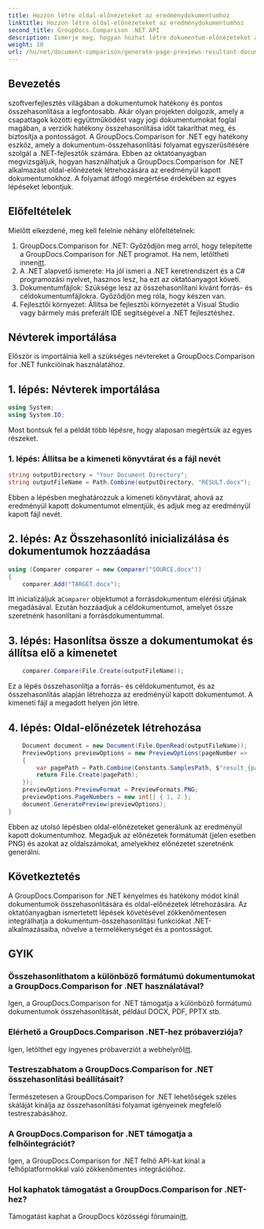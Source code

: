 ```yaml
---
title: Hozzon létre oldal-előnézeteket az eredménydokumentumhoz
linktitle: Hozzon létre oldal-előnézeteket az eredménydokumentumhoz
second_title: GroupDocs.Comparison .NET API
description: Ismerje meg, hogyan hozhat létre dokumentum-előnézeteket a GroupDocs.Comparison for .NET használatával. Hatékonyan és pontosan hasonlítsa össze a dokumentumokat.
weight: 10
url: /hu/net/document-comparison/generate-page-previews-resultant-document/
---
```

## Bevezetés
szoftverfejlesztés világában a dokumentumok hatékony és pontos összehasonlítása a legfontosabb. Akár olyan projekten dolgozik, amely a csapattagok közötti együttműködést vagy jogi dokumentumokat foglal magában, a verziók hatékony összehasonlítása időt takaríthat meg, és biztosítja a pontosságot. A GroupDocs.Comparison for .NET egy hatékony eszköz, amely a dokumentum-összehasonlítási folyamat egyszerűsítésére szolgál a .NET-fejlesztők számára. Ebben az oktatóanyagban megvizsgáljuk, hogyan használhatjuk a GroupDocs.Comparison for .NET alkalmazást oldal-előnézetek létrehozására az eredményül kapott dokumentumokhoz. A folyamat átfogó megértése érdekében az egyes lépéseket lebontjuk.
## Előfeltételek
Mielőtt elkezdené, meg kell felelnie néhány előfeltételnek:
1.  GroupDocs.Comparison for .NET: Győződjön meg arról, hogy telepítette a GroupDocs.Comparison for .NET programot. Ha nem, letöltheti innen[itt](https://releases.groupdocs.com/comparison/net/).
2. A .NET alapvető ismerete: Ha jól ismeri a .NET keretrendszert és a C# programozási nyelvet, hasznos lesz, ha ezt az oktatóanyagot követi.
3. Dokumentumfájlok: Szüksége lesz az összehasonlítani kívánt forrás- és céldokumentumfájlokra. Győződjön meg róla, hogy készen van.
4. Fejlesztői környezet: Állítsa be fejlesztői környezetét a Visual Studio vagy bármely más preferált IDE segítségével a .NET fejlesztéshez.

## Névterek importálása
Először is importálnia kell a szükséges névtereket a GroupDocs.Comparison for .NET funkcióinak használatához.
## 1. lépés: Névterek importálása
```csharp
using System;
using System.IO;
```
Most bontsuk fel a példát több lépésre, hogy alaposan megértsük az egyes részeket.
### 1. lépés: Állítsa be a kimeneti könyvtárat és a fájl nevét
```csharp
string outputDirectory = "Your Document Directory";
string outputFileName = Path.Combine(outputDirectory, "RESULT.docx");
```
Ebben a lépésben meghatározzuk a kimeneti könyvtárat, ahová az eredményül kapott dokumentumot elmentjük, és adjuk meg az eredményül kapott fájl nevét.
## 2. lépés: Az Összehasonlító inicializálása és dokumentumok hozzáadása
```csharp
using (Comparer comparer = new Comparer("SOURCE.docx"))
{
    comparer.Add("TARGET.docx");
```
 Itt inicializáljuk a`Comparer` objektumot a forrásdokumentum elérési útjának megadásával. Ezután hozzáadjuk a céldokumentumot, amelyet össze szeretnénk hasonlítani a forrásdokumentummal.
## 3. lépés: Hasonlítsa össze a dokumentumokat és állítsa elő a kimenetet
```csharp
    comparer.Compare(File.Create(outputFileName));
```
Ez a lépés összehasonlítja a forrás- és céldokumentumot, és az összehasonlítás alapján létrehozza az eredményül kapott dokumentumot. A kimeneti fájl a megadott helyen jön létre.
## 4. lépés: Oldal-előnézetek létrehozása
```csharp
    Document document = new Document(File.OpenRead(outputFileName));
    PreviewOptions previewOptions = new PreviewOptions(pageNumber =>
    {
        var pagePath = Path.Combine(Constants.SamplesPath, $"result_{pageNumber}.png");
        return File.Create(pagePath);
    });
    previewOptions.PreviewFormat = PreviewFormats.PNG;
    previewOptions.PageNumbers = new int[] { 1, 2 };
    document.GeneratePreview(previewOptions);
}
```
Ebben az utolsó lépésben oldal-előnézeteket generálunk az eredményül kapott dokumentumhoz. Megadjuk az előnézetek formátumát (jelen esetben PNG) és azokat az oldalszámokat, amelyekhez előnézetet szeretnénk generálni.

## Következtetés
A GroupDocs.Comparison for .NET kényelmes és hatékony módot kínál dokumentumok összehasonlítására és oldal-előnézetek létrehozására. Az oktatóanyagban ismertetett lépések követésével zökkenőmentesen integrálhatja a dokumentum-összehasonlítási funkciókat .NET-alkalmazásaiba, növelve a termelékenységet és a pontosságot.
## GYIK
### Összehasonlíthatom a különböző formátumú dokumentumokat a GroupDocs.Comparison for .NET használatával?
Igen, a GroupDocs.Comparison for .NET támogatja a különböző formátumú dokumentumok összehasonlítását, például DOCX, PDF, PPTX stb.
### Elérhető a GroupDocs.Comparison .NET-hez próbaverziója?
 Igen, letölthet egy ingyenes próbaverziót a webhelyről[itt](https://releases.groupdocs.com/).
### Testreszabhatom a GroupDocs.Comparison for .NET összehasonlítási beállításait?
Természetesen a GroupDocs.Comparison for .NET lehetőségek széles skáláját kínálja az összehasonlítási folyamat igényeinek megfelelő testreszabásához.
### A GroupDocs.Comparison for .NET támogatja a felhőintegrációt?
Igen, a GroupDocs.Comparison for .NET felhő API-kat kínál a felhőplatformokkal való zökkenőmentes integrációhoz.
### Hol kaphatok támogatást a GroupDocs.Comparison for .NET-hez?
 Támogatást kaphat a GroupDocs közösségi fórumain[itt](https://forum.groupdocs.com/c/comparison/12).